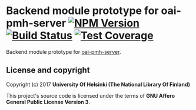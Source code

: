# Backend module prototype for oai-pmh-server [![NPM Version](https://img.shields.io/npm/v/oai-pmh-server-backend-module-prototype.svg)](https://npmjs.org/package/oai-pmh-server-backend-module-prototype) [![Build Status](https://travis-ci.org/NatLibFi/<TEMPLATE>.svg)](https://travis-ci.org/NatLibFi/oai-pmh-server-backend-module-prototype) [![Test Coverage](https://codeclimate.com/github/NatLibFi/oai-pmh-server-backend-module-prototype/badges/coverage.svg)](https://codeclimate.com/github/NatLibFi/oai-pmh-server-backend-module-prototype/coverage)

Backend module prototype for [oai-pmh-server](https://github.com/natlibfi/oai-pmh-server).

## License and copyright

Copyright (c) 2017 **University Of Helsinki (The National Library Of Finland)**

This project's source code is licensed under the terms of **GNU Affero General Public License Version 3**.
